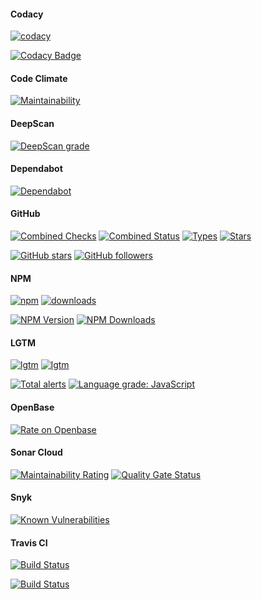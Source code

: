 #### Codacy

[![codacy](https://badgen.net/codacy/grade/e4e2ebf8e0914668866536a898370ad2)](https://github.com/r37r0m0d3l/vicis)

[![Codacy Badge](https://api.codacy.com/project/badge/Grade/e4e2ebf8e0914668866536a898370ad2)](https://www.codacy.com/manual/r37r0m0d3l/vicis?utm_source=github.com&amp;utm_medium=referral&amp;utm_content=r37r0m0d3l/vicis&amp;utm_campaign=Badge_Grade)

#### Code Climate

[![Maintainability](https://api.codeclimate.com/v1/badges/44f9b7b63ec7fab977bd/maintainability)](https://codeclimate.com/github/r37r0m0d3l/vicis/maintainability)

#### DeepScan

[![DeepScan grade](https://deepscan.io/api/teams/8453/projects/10651/branches/149676/badge/grade.svg)](https://deepscan.io/dashboard#view=project&tid=8453&pid=10651&bid=149676)

#### Dependabot

[![Dependabot](https://badgen.net/dependabot/r37r0m0d3l/vicis?&icon=dependabot)](https://github.com/r37r0m0d3l/vicis)

#### GitHub

[![Combined Checks](https://badgen.net/github/checks/r37r0m0d3l/vicis?&icon=github)](https://github.com/r37r0m0d3l/vicis)
[![Combined Status](https://badgen.net/github/status/r37r0m0d3l/vicis?&icon=github)](https://github.com/r37r0m0d3l/vicis)
[![Types](https://badgen.net/npm/types/vicis?&icon=typescript)](https://github.com/r37r0m0d3l/vicis/blob/master/dist/vicis.d.ts)
[![Stars](https://badgen.net/github/stars/r37r0m0d3l/vicis?&icon=github&label=stars&color=ffcc33)](https://github.com/r37r0m0d3l/vicis)

[![GitHub stars](https://img.shields.io/github/stars/r37r0m0d3l/vicis.svg?style=social&label=Star)](https://github.com/r37r0m0d3l/vicis)
[![GitHub followers](https://img.shields.io/github/followers/r37r0m0d3l.svg?style=social&label=Follow)](https://github.com/r37r0m0d3l)

#### NPM

[![npm](https://badgen.net/npm/v/vicis?&icon=npm)](https://www.npmjs.com/package/vicis)
[![downloads](https://badgen.net/npm/dt/vicis?&icon=terminal)](https://www.npmjs.com/package/vicis)

[![NPM Version](https://img.shields.io/npm/v/vicis.svg?style=flat)](https://www.npmjs.com/package/vicis)
[![NPM Downloads](https://img.shields.io/npm/dt/vicis.svg?style=flat)](https://www.npmjs.com/package/vicis)

#### LGTM

[![lgtm](https://badgen.net/lgtm/langs/g/r37r0m0d3l/vicis?&icon=lgtm)](https://lgtm.com/projects/g/r37r0m0d3l/vicis/alerts/)
[![lgtm](https://badgen.net/lgtm/grade/g/r37r0m0d3l/vicis?&icon=lgtm)](https://lgtm.com/projects/g/r37r0m0d3l/vicis/context:javascript)

[![Total alerts](https://img.shields.io/lgtm/alerts/g/r37r0m0d3l/vicis.svg?logo=lgtm&logoWidth=18)](https://lgtm.com/projects/g/r37r0m0d3l/vicis/alerts/)
[![Language grade: JavaScript](https://img.shields.io/lgtm/grade/javascript/g/r37r0m0d3l/vicis.svg?logo=lgtm&logoWidth=18)](https://lgtm.com/projects/g/r37r0m0d3l/vicis/context:javascript)

#### OpenBase

[![Rate on Openbase](https://badges.openbase.io/js/rating/vicis.svg)](https://openbase.io/js/vicis?utm_source=embedded&utm_medium=badge&utm_campaign=rate-badge)

#### Sonar Cloud

[![Maintainability Rating](https://sonarcloud.io/api/project_badges/measure?project=r37r0m0d3l_vicis&metric=sqale_rating)](https://sonarcloud.io/dashboard?id=r37r0m0d3l_vicis)
[![Quality Gate Status](https://sonarcloud.io/api/project_badges/measure?project=r37r0m0d3l_vicis&metric=alert_status)](https://sonarcloud.io/dashboard?id=r37r0m0d3l_vicis)

#### Snyk

[![Known Vulnerabilities](https://snyk.io/test/github/r37r0m0d3l/vicis/badge.svg)](https://snyk.io/test/github/r37r0m0d3l/vicis)

#### Travis CI

[![Build Status](https://badgen.net/travis/r37r0m0d3l/vicis?&icon=travis)](https://travis-ci.org/r37r0m0d3l/vicis)

[![Build Status](https://travis-ci.org/r37r0m0d3l/vicis.svg?branch=master)](https://travis-ci.org/r37r0m0d3l/vicis)
